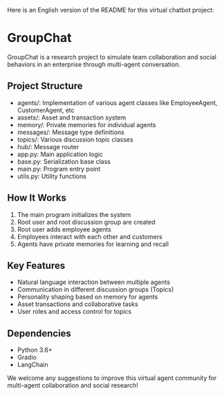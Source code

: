 
Here is an English version of the README for this virtual chatbot project:

# GroupChat

GroupChat is a research project to simulate team collaboration and social behaviors in an enterprise through multi-agent conversation.

## Project Structure

- agents/: Implementation of various agent classes like EmployeeAgent, CustomerAgent, etc
- assets/: Asset and transaction system
- memory/: Private memories for individual agents
- messages/: Message type definitions
- topics/: Various discussion topic classes
- hub/: Message router
- app.py: Main application logic
- base.py: Serialization base class
- main.py: Program entry point
- utils.py: Utility functions

## How It Works

1. The main program initializes the system
2. Root user and root discussion group are created
3. Root user adds employee agents
4. Employees interact with each other and customers
5. Agents have private memories for learning and recall

## Key Features

- Natural language interaction between multiple agents
- Communication in different discussion groups (Topics)
- Personality shaping based on memory for agents
- Asset transactions and collaborative tasks
- User roles and access control for topics

## Dependencies

- Python 3.6+
- Gradio
- LangChain

We welcome any suggestions to improve this virtual agent community for multi-agent collaboration and social research!
